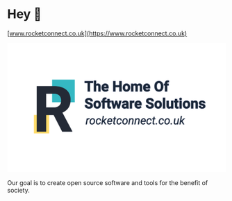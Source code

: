 # Hey 👋

[www.rocketconnect.co.uk](https://www.rocketconnect.co.uk)

![banner](../assets/banner.png)

Our goal is to create open source software and tools for the benefit of society.

